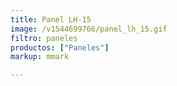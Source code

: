 ```yaml
---
title: Panel LH-15
image: /v1544699766/panel_lh_15.gif
filtro: paneles
productos: ["Paneles"]
markup: mmark

---
```

